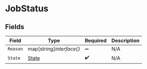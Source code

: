 # JobStatus


## Fields

| Field                                 | Type                                  | Required                              | Description                           |
| ------------------------------------- | ------------------------------------- | ------------------------------------- | ------------------------------------- |
| `Reason`                              | map[string]*interface{}*              | :heavy_minus_sign:                    | N/A                                   |
| `State`                               | [State](../../models/shared/state.md) | :heavy_check_mark:                    | N/A                                   |